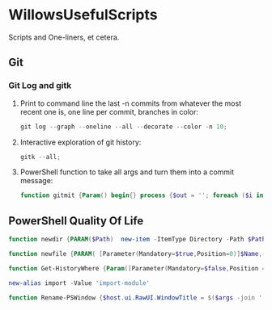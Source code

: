 # WillowsUsefulScripts
Scripts and One-liners, et cetera.

## Git

### Git Log and gitk
1. Print to command line the last -n commits from whatever the most recent one is, one line per commit, branches in color:
   ```powershell
   git log --graph --oneline --all --decorate --color -n 10;
   ```
1. Interactive exploration of git history:
   ```powershell
   gitk --all;
   ```
1. PowerShell function to take all args and turn them into a commit message:
   ```powershell
   function gitmit {Param() begin{} process {$out = ''; foreach ($i in $args) {$out += "$i "}; git commit -m $out } end{}}
   ```

## PowerShell Quality Of Life
```powershell
function newdir {PARAM($Path)  new-item -ItemType Directory -Path $Path }

function newfile {PARAM( [Parameter(Mandatory=$true,Position=0)]$Name,[Parameter(Mandatory=$false,Position=1)]$Value='')  new-item -ItemType File -Path . -Name $Name -Value $Value}

function Get-HistoryWhere {Param([Parameter(Mandatory=$false,Position = 0)][String]$Contains,[Parameter(Mandatory=$false,Position = 1)][Int]$Last) $hist = Get-History; If ($PSBoundParameters.ContainsKey('Last') ) { $hist = $hist | Select-Object -Last $Last } ; If ($PSBoundParameters.ContainsKey('Contains')) {$hist = $hist | where {$_.CommandLine -like "*$Contains*"} }; return $hist}

new-alias import -Value 'import-module'

function Rename-PSWindow {$host.ui.RawUI.WindowTitle = $($args -join ' ')}
```